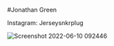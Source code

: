 #Jonathan Green 

Instagram: Jerseysnkrplug

![Screenshot 2022-06-10 092446](https://user-images.githubusercontent.com/107152106/173079098-ce043b61-0ff6-4eb9-91c1-ed0df540cae0.png)
